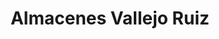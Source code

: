 ---
title: "Almacenes Vallejo Ruiz"
url: /santo-domingo/almacenes-vallejo-ruiz/
shop: centro comercial
---